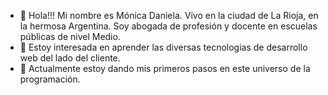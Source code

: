 - 👋 Hola!!! Mi nombre es Mónica Daniela. Vivo en la ciudad de La Rioja, en la hermosa Argentina. Soy abogada de profesión y docente en escuelas públicas de nivel Medio.
- 👀 Estoy interesada en aprender las diversas tecnologias de desarrollo web del lado del cliente.
- 🌱 Actualmente estoy dando mis primeros pasos en este universo de la programación.
